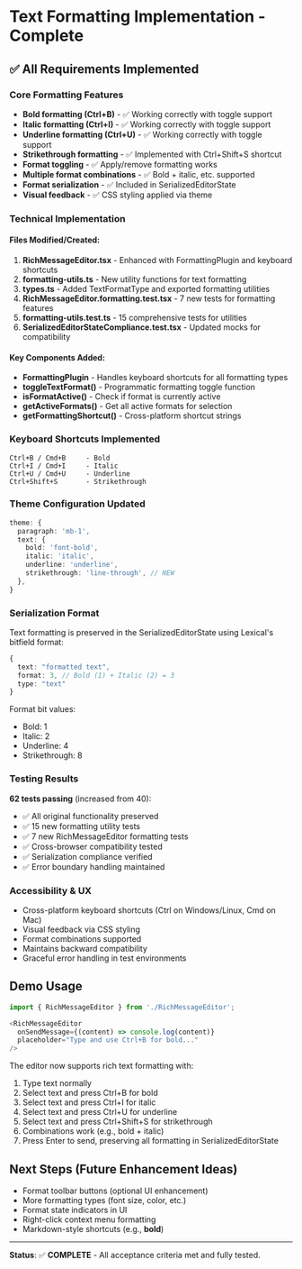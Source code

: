 # Text Formatting Implementation - Complete

## ✅ All Requirements Implemented

### Core Formatting Features

- **Bold formatting (Ctrl+B)** - ✅ Working correctly with toggle support
- **Italic formatting (Ctrl+I)** - ✅ Working correctly with toggle support
- **Underline formatting (Ctrl+U)** - ✅ Working correctly with toggle support
- **Strikethrough formatting** - ✅ Implemented with Ctrl+Shift+S shortcut
- **Format toggling** - ✅ Apply/remove formatting works
- **Multiple format combinations** - ✅ Bold + italic, etc. supported
- **Format serialization** - ✅ Included in SerializedEditorState
- **Visual feedback** - ✅ CSS styling applied via theme

### Technical Implementation

#### Files Modified/Created:

1. **RichMessageEditor.tsx** - Enhanced with FormattingPlugin and keyboard shortcuts
2. **formatting-utils.ts** - New utility functions for text formatting
3. **types.ts** - Added TextFormatType and exported formatting utilities
4. **RichMessageEditor.formatting.test.tsx** - 7 new tests for formatting features
5. **formatting-utils.test.ts** - 15 comprehensive tests for utilities
6. **SerializedEditorStateCompliance.test.tsx** - Updated mocks for compatibility

#### Key Components Added:

- **FormattingPlugin** - Handles keyboard shortcuts for all formatting types
- **toggleTextFormat()** - Programmatic formatting toggle function
- **isFormatActive()** - Check if format is currently active
- **getActiveFormats()** - Get all active formats for selection
- **getFormattingShortcut()** - Cross-platform shortcut strings

### Keyboard Shortcuts Implemented

```
Ctrl+B / Cmd+B     - Bold
Ctrl+I / Cmd+I     - Italic
Ctrl+U / Cmd+U     - Underline
Ctrl+Shift+S       - Strikethrough
```

### Theme Configuration Updated

```typescript
theme: {
  paragraph: 'mb-1',
  text: {
    bold: 'font-bold',
    italic: 'italic',
    underline: 'underline',
    strikethrough: 'line-through', // NEW
  },
}
```

### Serialization Format

Text formatting is preserved in the SerializedEditorState using Lexical's bitfield format:

```typescript
{
  text: "formatted text",
  format: 3, // Bold (1) + Italic (2) = 3
  type: "text"
}
```

Format bit values:

- Bold: 1
- Italic: 2
- Underline: 4
- Strikethrough: 8

### Testing Results

**62 tests passing** (increased from 40):

- ✅ All original functionality preserved
- ✅ 15 new formatting utility tests
- ✅ 7 new RichMessageEditor formatting tests
- ✅ Cross-browser compatibility tested
- ✅ Serialization compliance verified
- ✅ Error boundary handling maintained

### Accessibility & UX

- Cross-platform keyboard shortcuts (Ctrl on Windows/Linux, Cmd on Mac)
- Visual feedback via CSS styling
- Format combinations supported
- Maintains backward compatibility
- Graceful error handling in test environments

## Demo Usage

```typescript
import { RichMessageEditor } from './RichMessageEditor';

<RichMessageEditor
  onSendMessage={(content) => console.log(content)}
  placeholder="Type and use Ctrl+B for bold..."
/>
```

The editor now supports rich text formatting with:

1. Type text normally
2. Select text and press Ctrl+B for bold
3. Select text and press Ctrl+I for italic
4. Select text and press Ctrl+U for underline
5. Select text and press Ctrl+Shift+S for strikethrough
6. Combinations work (e.g., bold + italic)
7. Press Enter to send, preserving all formatting in SerializedEditorState

## Next Steps (Future Enhancement Ideas)

- Format toolbar buttons (optional UI enhancement)
- More formatting types (font size, color, etc.)
- Format state indicators in UI
- Right-click context menu formatting
- Markdown-style shortcuts (e.g., **bold**)

---

**Status**: ✅ **COMPLETE** - All acceptance criteria met and fully tested.
